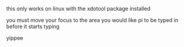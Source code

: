 this only works on linux with the xdotool package installed

you must move your focus to the area you would like pi to be typed in before it starts typing

yippee
